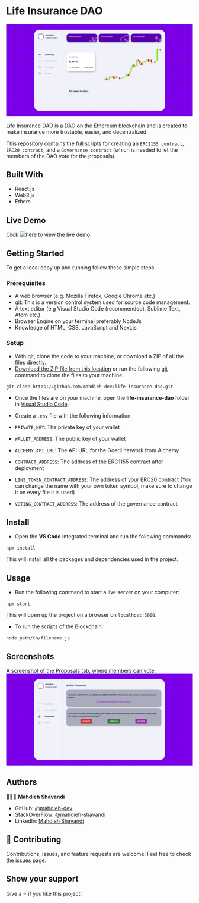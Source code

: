 # Life Insurance DAO

![LifeInsuranceDAO dashboard](https://github.com/mahdieh-dev/life-insurance-dao/blob/main/src/assets/dashboard.png)

Life Insurance DAO is a DAO on the Ethereum blockchain and is created to make insurance more trustable, easier, and decentralized.

This repository contains the full scripts for creating an `ERC1155 contract`, `ERC20 contract`, and a `Governance contract` (which is needed to let the members of the DAO vote for the proposals).

## Built With

- React.js
- Web3.js
- Ethers

## Live Demo

Click ![here](life-insurance-dao.vercel.app) to view the live demo.

## Getting Started

To get a local copy up and running follow these simple steps.

### Prerequisites

- A web browser (e.g. Mozilla Firefox, Google Chrome etc.)
- git: This is a version control system used for source code management.
- A text editor (e.g Visual Studio Code (recommended), Sublime Text, Atom etc.)
- Browser Engine on your terminal preferably NodeJs
- Knowledge of HTML, CSS, JavaScript and Next.js

### Setup

- With git, clone the code to your machine, or download a ZIP of all the files directly.
- [Download the ZIP file from this location](https://github.com/mahdieh-dev/life-insurance-dao/archive/refs/heads/main.zip) or run the following [git](https://git-scm.com/) command to clone the files to your machine:

```
git clone https://github.com/mahdieh-dev/life-insurance-dao.git
```

- Once the files are on your machine, open the **life-insurance-dao** folder in [Visual Studio Code](https://code.visualstudio.com/download).
- Create a `.env` file with the following information:

- `PRIVATE_KEY`: The private key of your wallet
- `WALLET_ADDRESS`: The public key of your wallet
- `ALCHEMY_API_URL`: The API URL for the Goerli network from Alchemy
- `CONTRACT_ADDRESS`: The address of the ERC1155 contract after deployment
- `LINS_TOKEN_CONTRACT_ADDRESS`: The address of your ERC20 contract (You can change the name with your own token symbol, make sure to change it on every file it is used)
- `VOTING_CONTRACT_ADDRESS`: The address of the governance contract

## Install

- Open the **VS Code** integrated terminal and run the following commands:

```
npm install
```

This will install all the packages and dependencies used in the project.

## Usage

- Run the following command to start a live server on your computer:

```
npm start
```

This will open up the project on a browser on `localhost:3000`.

- To run the scripts of the Blockchain:

```
node path/to/filename.js
```

## Screenshots

A screenshot of the Proposals tab, where members can vote:
![LifeInsuranceDAO Proposals tab image](https://github.com/mahdieh-dev/life-insurance-dao/blob/main/src/assets/proposals.png)

## Authors

👩🏻‍💼 **Mahdieh Shavandi**

- GitHub: [@mahdieh-dev](https://github.com/mahdieh-dev)
- StackOverFlow: [@mahdieh-shavandi](https://stackoverflow.com/users/8898138/mahdieh-shavandi)
- LinkedIn: [Mahdieh Shavandi](https://www.linkedin.com/in/mshvnd/)

## 🤝 Contributing

Contributions, issues, and feature requests are welcome!
Feel free to check the [issues page](../../issues/).

## Show your support

Give a ⭐️ if you like this project!
